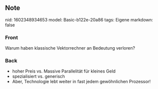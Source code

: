 ## Note
nid: 1602348934653
model: Basic-b122e-20a86
tags: Eigene
markdown: false

### Front
Warum haben klassische Vektorrechner an Bedeutung verloren?

### Back
<ul>
  <li>hoher Preis vs. Massive Parallelität für kleines Geld
  <li>spezialisiert vs. generisch
  <li>Aber, Technologie lebt weiter in fast jedem gewöhnlichen
  Prozessor!
</ul>
